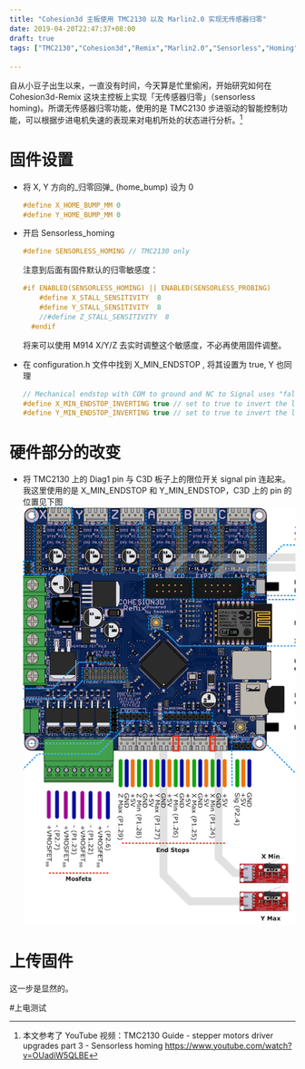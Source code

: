 ```yaml
---
title: "Cohesion3d 主板使用 TMC2130 以及 Marlin2.0 实现无传感器归零"
date: 2019-04-20T22:47:37+08:00
draft: true
tags: ["TMC2130","Cohesion3d","Remix","Marlin2.0","Sensorless","Homing"]

---
```


自从小豆子出生以来，一直没有时间，今天算是忙里偷闲，开始研究如何在 Cohesion3d-Remix 这块主控板上实现「无传感器归零」（sensorless homing)。所谓无传感器归零功能，使用的是 TMC2130 步进驱动的智能控制功能，可以根据步进电机失速的表现来对电机所处的状态进行分析。[^1]

# 固件设置

- 将 X, Y 方向的_归零回弹_ (home_bump) 设为 0

  ```c++
  #define X_HOME_BUMP_MM 0
  #define Y_HOME_BUMP_MM 0
  ```

- 开启 Sensorless_homing

  ```c++
  #define SENSORLESS_HOMING // TMC2130 only
  ```

  注意到后面有固件默认的归零敏感度：

  ```c++
  #if ENABLED(SENSORLESS_HOMING) || ENABLED(SENSORLESS_PROBING)
      #define X_STALL_SENSITIVITY  8
      #define Y_STALL_SENSITIVITY  8
      //#define Z_STALL_SENSITIVITY  8
    #endif
  ```

  将来可以使用 M914 X/Y/Z  去实时调整这个敏感度，不必再使用固件调整。

- 在 configuration.h 文件中找到 X_MIN_ENDSTOP , 将其设置为 true, Y 也同理

  ```c++
  // Mechanical endstop with COM to ground and NC to Signal uses "false" here (most common setup).
  #define X_MIN_ENDSTOP_INVERTING true // set to true to invert the logic of the endstop.
  #define Y_MIN_ENDSTOP_INVERTING true // set to true to invert the logic of the endstop.
  ```

# 硬件部分的改变

- 将 TMC2130 上的 Diag1 pin 与 C3D 板子上的限位开关 signal pin 连起来。我这里使用的是 X_MIN_ENDSTOP 和 Y_MIN_ENDSTOP，C3D 上的 pin 的位置见下图![Endstop pins](./images/endstop-wiring.png)

# 上传固件

这一步是显然的。

#上电测试

[^1]:本文参考了 YouTube 视频：TMC2130 Guide - stepper motors driver upgrades part 3 - Sensorless homing <https://www.youtube.com/watch?v=OUadiW5QLBE>